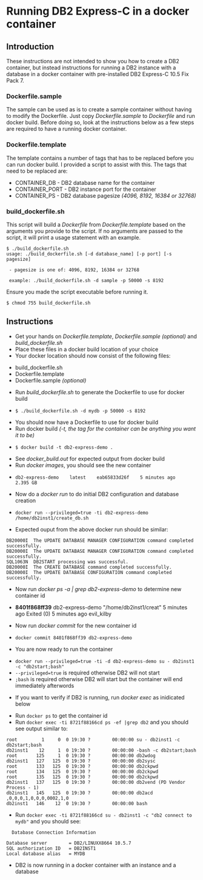 # Running DB2 Express-C in a docker container

## Introduction
These instructions are not intended to show you how to create a DB2 container, but instead instructions for running a DB2 instance with a database in a docker container with pre-installed DB2 Express-C 10.5 Fix Pack 7. 

### Dockerfile.sample
The sample can be used as is to create a sample container without having to modify the Dockerfile. Just copy *Dockerfile.sample* to *Dockerfile* and run docker build. Before doing so, look at the instructions below as a few steps are required to have a running docker container.

### Dockerfile.template
The template contains a number of tags that has to be replaced before you can run docker build. I provided a script to assist with this. The tags that need to be replaced are:
* CONTAINER_DB    - DB2 database name for the container
* CONTAINER_PORT  - DB2 instance port for the container
* CONTAINER_PS    - DB2 database pagesize *(4096, 8192, 16384 or 32768)*

### build_dockerfile.sh
This script will build a *Dockerfile* from *Dockerfile.template* based on the arguments you provide to the script. If no arguments are passed to the script, it will print a usage statement with an example.
```
$ ./build_dockerfile.sh 
usage: ./build_dockerfile.sh [-d database_name] [-p port] [-s pagesize]

 - pagesize is one of: 4096, 8192, 16384 or 32768

 example: ./build_dockerfile.sh -d sample -p 50000 -s 8192
```
Ensure you made the script executable before running it.
```
$ chmod 755 build_dockerfile.sh
```

## Instructions
- Get your hands on *Dockerfile.template*, *Dockerfile.sample (optional)* and *build_dockerfile.sh*
- Place these files in a docker build location of your choice
- Your docker location should now consist of the following files:
 * build_dockerfile.sh
 * Dockerfile.template
 * Dockerfile.sample *(optional)*
- Run *build_dockerfile.sh* to generate the Dockerfile to use for docker build
 * ```$ ./build_dockerfile.sh -d mydb -p 50000 -s 8192```
- You should now have a Dockerfile to use for docker build
- Run docker build *(-t, the tag for the container can be anything you want it to be)*
 * ```$ docker build -t db2-express-demo .```
- See *docker_build.out* for expected output from docker build
- Run *docker images*, you should see the new container
 * ```db2-express-demo    latest    eab65833d26f    5 minutes ago    2.395 GB```
- Now do a *docker run* to do initial DB2 configuration and database creation
 * ```docker run --privileged=true -ti db2-express-demo /home/db2inst1/create_db.sh```
- Expected ouput from the above docker run should be similar:

 ```
 DB20000I  The UPDATE DATABASE MANAGER CONFIGURATION command completed successfully.
 DB20000I  The UPDATE DATABASE MANAGER CONFIGURATION command completed successfully.
 SQL1063N  DB2START processing was successful.
 DB20000I  The CREATE DATABASE command completed successfully.
 DB20000I  The UPDATE DATABASE CONFIGURATION command completed successfully.
 ```
- Now run *docker ps -a | grep db2-express-demo* to determine new container id
 * **8401f868ff39**    db2-express-demo    "/home/db2inst1/creat"    5 minutes ago    Exited (0) 5 minutes ago    evil_kilby
- Now run *docker commit* for the new container id
 * ```docker commit 8401f868ff39 db2-express-demo```
- You are now ready to run the container
 * ```docker run --privileged=true -ti -d db2-express-demo su - db2inst1 -c "db2start;bash"```
 * ```--privileged=true``` is required otherwise DB2 will not start
 * ```;bash``` is required otherwise DB2 will start but the container will end immediately afterwords
- If you want to verify if DB2 is running, run *docker exec* as inidicated below
 * Run ```docker ps``` to get the container id
 * Run ```docker exec -ti 8721f88166cd ps -ef |grep db2``` and you should see output similar to:
 
 ```
 root         1     0  0 19:30 ?        00:00:00 su - db2inst1 -c db2start;bash
 db2inst1    12     1  0 19:30 ?        00:00:00 -bash -c db2start;bash
 root       125     1  0 19:30 ?        00:00:00 db2wdog
 db2inst1   127   125  0 19:30 ?        00:00:00 db2sysc
 root       133   125  0 19:30 ?        00:00:00 db2ckpwd
 root       134   125  0 19:30 ?        00:00:00 db2ckpwd
 root       135   125  0 19:30 ?        00:00:00 db2ckpwd
 db2inst1   137   125  0 19:30 ?        00:00:00 db2vend (PD Vendor Process - 1)
 db2inst1   145   125  0 19:30 ?        00:00:00 db2acd   ,0,0,0,1,0,0,0,0002,1,0
 db2inst1   146    12  0 19:30 ?        00:00:00 bash
 ```
- Run ```docker exec -ti 8721f88166cd su - db2inst1 -c "db2 connect to mydb"``` and you should see:
 ```
   Database Connection Information

 Database server        = DB2/LINUXX8664 10.5.7
 SQL authorization ID   = DB2INST1
 Local database alias   = MYDB
 ```
- DB2 is now running in a docker container with an instance and a database
